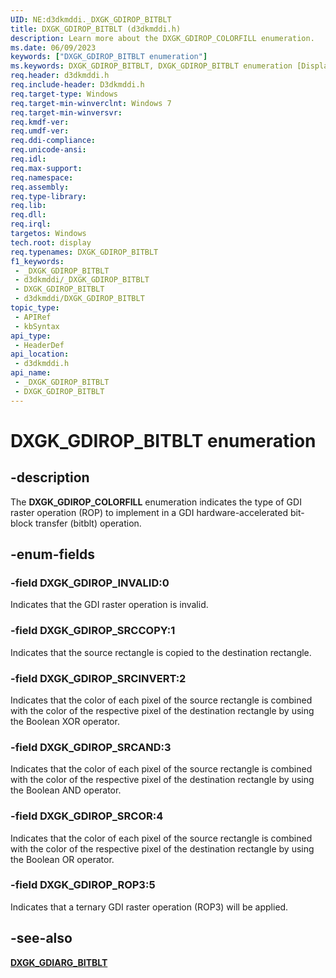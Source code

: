 ```yaml
---
UID: NE:d3dkmddi._DXGK_GDIROP_BITBLT
title: DXGK_GDIROP_BITBLT (d3dkmddi.h)
description: Learn more about the DXGK_GDIROP_COLORFILL enumeration.
ms.date: 06/09/2023
keywords: ["DXGK_GDIROP_BITBLT enumeration"]
ms.keywords: DXGK_GDIROP_BITBLT, DXGK_GDIROP_BITBLT enumeration [Display Devices], DXGK_GDIROP_INVALID, DXGK_GDIROP_ROP3, DXGK_GDIROP_SRCAND, DXGK_GDIROP_SRCCOPY, DXGK_GDIROP_SRCINVERT, DXGK_GDIROP_SRCOR, DmEnums_ac0fe82c-71cb-4756-a580-37d138873b2d.xml, _DXGK_GDIROP_BITBLT, d3dkmddi/DXGK_GDIROP_BITBLT, d3dkmddi/DXGK_GDIROP_INVALID, d3dkmddi/DXGK_GDIROP_ROP3, d3dkmddi/DXGK_GDIROP_SRCAND, d3dkmddi/DXGK_GDIROP_SRCCOPY, d3dkmddi/DXGK_GDIROP_SRCINVERT, d3dkmddi/DXGK_GDIROP_SRCOR, display.dxgk_gdirop_bitblt
req.header: d3dkmddi.h
req.include-header: D3dkmddi.h
req.target-type: Windows
req.target-min-winverclnt: Windows 7
req.target-min-winversvr: 
req.kmdf-ver: 
req.umdf-ver: 
req.ddi-compliance: 
req.unicode-ansi: 
req.idl: 
req.max-support: 
req.namespace: 
req.assembly: 
req.type-library: 
req.lib: 
req.dll: 
req.irql: 
targetos: Windows
tech.root: display
req.typenames: DXGK_GDIROP_BITBLT
f1_keywords:
 - _DXGK_GDIROP_BITBLT
 - d3dkmddi/_DXGK_GDIROP_BITBLT
 - DXGK_GDIROP_BITBLT
 - d3dkmddi/DXGK_GDIROP_BITBLT
topic_type:
 - APIRef
 - kbSyntax
api_type:
 - HeaderDef
api_location:
 - d3dkmddi.h
api_name:
 - _DXGK_GDIROP_BITBLT
 - DXGK_GDIROP_BITBLT
---
```


# DXGK_GDIROP_BITBLT enumeration

## -description

The **DXGK_GDIROP_COLORFILL** enumeration indicates the type of GDI raster operation (ROP) to implement in a GDI hardware-accelerated bit-block transfer (bitblt) operation.

## -enum-fields

### -field DXGK_GDIROP_INVALID:0

Indicates that the GDI raster operation is invalid.

### -field DXGK_GDIROP_SRCCOPY:1

Indicates that the source rectangle is copied to the destination rectangle.

### -field DXGK_GDIROP_SRCINVERT:2

Indicates that the color of each pixel of the source rectangle is combined with the color of the respective pixel of the destination rectangle by using the Boolean XOR operator.

### -field DXGK_GDIROP_SRCAND:3

Indicates that the color of each pixel of the source rectangle is combined with the color of the respective pixel of the destination rectangle by using the Boolean AND operator.

### -field DXGK_GDIROP_SRCOR:4

Indicates that the color of each pixel of the source rectangle is combined with the color of the respective pixel of the destination rectangle by using the Boolean OR operator.

### -field DXGK_GDIROP_ROP3:5

Indicates that a ternary GDI raster operation (ROP3) will be applied.

## -see-also

[**DXGK_GDIARG_BITBLT**](ns-d3dkmddi-_dxgk_gdiarg_bitblt.md)
